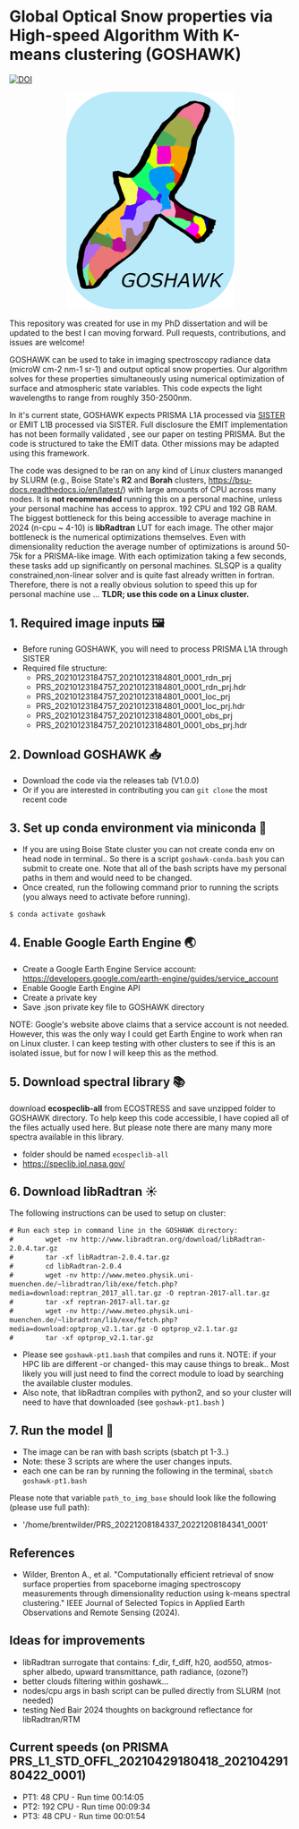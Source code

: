 # Global Optical Snow properties via High-speed Algorithm With K-means clustering (GOSHAWK)
[![DOI](https://zenodo.org/badge/756454442.svg)](https://zenodo.org/doi/10.5281/zenodo.10652709)

<p align="center">
    <img src="docs/goshawk.png" alt="goshawk" width="300"/>
</p>

This repository was created for use in my PhD dissertation and will be updated to the best I can moving forward. Pull requests, contributions, and issues are welcome!

GOSHAWK can be used to take in imaging spectroscopy radiance data (microW cm-2 nm-1 sr-1) and output optical snow properties. Our algorithm solves for these properties simultaneously using numerical optimization of surface and atmospheric state variables. This code expects the light wavelengths to range from roughly 350-2500nm. 

In it's current state, GOSHAWK expects PRISMA L1A processed via [SISTER](https://github.com/EnSpec/sister) or EMIT L1B processed via SISTER. Full disclosure the EMIT implementation has not been formally validated , see our paper on testing PRISMA. But the code is structured to take the EMIT data. Other missions may be adapted using this framework.

The code was designed to be ran on any kind of Linux clusters mananged by SLURM (e.g., Boise State's **R2** and **Borah** clusters, https://bsu-docs.readthedocs.io/en/latest/) with large amounts of CPU across many nodes. It is __not recommended__ running this on a personal machine, unless your personal machine has access to approx. 192 CPU and 192 GB RAM.  The biggest bottleneck for this being accessible to average machine in 2024 (n-cpu ~ 4-10) is __libRadtran__ LUT for each image. The other major bottleneck is the numerical optimizations themselves. Even with dimensionality reduction the average number of optimizations is around 50-75k for a PRISMA-like image. With each optimization taking a few seconds, these tasks add up significantly on personal machines. SLSQP is a quality constrained,non-linear solver and is quite fast already written in fortran. Therefore, there is not a really obvious solution to speed this up for personal machine use ... __TLDR; use this code on a Linux cluster.__


## 1. Required image inputs :framed_picture:

- Before runing GOSHAWK, you will need to process PRISMA L1A through SISTER
- Required file structure:
    - PRS_20210123184757_20210123184801_0001_rdn_prj
    - PRS_20210123184757_20210123184801_0001_rdn_prj.hdr
    - PRS_20210123184757_20210123184801_0001_loc_prj
    - PRS_20210123184757_20210123184801_0001_loc_prj.hdr
    - PRS_20210123184757_20210123184801_0001_obs_prj
    - PRS_20210123184757_20210123184801_0001_obs_prj.hdr


## 2. Download GOSHAWK :inbox_tray:

- Download the code via the releases tab (V1.0.0)
- Or if you are interested in contributing you can `git clone` the most recent code


## 3. Set up conda environment via miniconda :snake:
- If you are using Boise State cluster you can not create conda env on head node in terminal.. So there is a script `goshawk-conda.bash` you can submit to create one. Note that all of the bash scripts have my personal paths in them and would need to be changed.
- Once created, run the following command prior to running the scripts (you always need to activate before running).

```
$ conda activate goshawk
```


## 4. Enable Google Earth Engine :earth_asia:
- Create a Google Earth Engine Service account: https://developers.google.com/earth-engine/guides/service_account 
- Enable Google Earth Engine API
- Create a private key
- Save .json private key file to GOSHAWK directory

NOTE: Google's website above claims that a service account is not needed. However, this was the only way I could get Earth Engine to work when ran on Linux cluster. I can keep testing with other clusters to see if this is an isolated issue, but for now I will keep this as the method.


## 5. Download spectral library :books:
download __ecospeclib-all__ from ECOSTRESS and save unzipped folder to GOSHAWK directory. To help keep this code accessible, I have copied all of the files actually used here. But please note there are many many more spectra available in this library.
- folder should be named `ecospeclib-all`
- https://speclib.jpl.nasa.gov/ 



## 6. Download libRadtran :sunny:
The following instructions can be used to setup on cluster:

```
# Run each step in command line in the GOSHAWK directory:
#        wget -nv http://www.libradtran.org/download/libRadtran-2.0.4.tar.gz
#        tar -xf libRadtran-2.0.4.tar.gz
#        cd libRadtran-2.0.4
#        wget -nv http://www.meteo.physik.uni-muenchen.de/~libradtran/lib/exe/fetch.php?media=download:reptran_2017_all.tar.gz -O reptran-2017-all.tar.gz
#        tar -xf reptran-2017-all.tar.gz
#        wget -nv http://www.meteo.physik.uni-muenchen.de/~libradtran/lib/exe/fetch.php?media=download:optprop_v2.1.tar.gz -O optprop_v2.1.tar.gz
#        tar -xf optprop_v2.1.tar.gz
```

- Please see `goshawk-pt1.bash` that compiles and runs it. NOTE: if your HPC lib are different -or changed- this may cause things to break.. Most likely you will just need to find the correct module to load by searching the available cluster modules.
- Also note, that libRadtran compiles with python2, and so your cluster will need to have that downloaded (see `goshawk-pt1.bash` )


## 7. Run the model :rocket:

- The image can be ran with bash scripts (sbatch pt 1-3..)
- Note: these 3 scripts are where the user changes inputs. 
- each one can be ran by running the following in the terminal, `sbatch goshawk-pt1.bash`


Please note that variable `path_to_img_base` should look like the following (please use full path):
- '/home/brentwilder/PRS_20221208184337_20221208184341_0001'

## References
- Wilder, Brenton A., et al. "Computationally efficient retrieval of snow surface properties from spaceborne imaging spectroscopy measurements through dimensionality reduction using k-means spectral clustering." IEEE Journal of Selected Topics in Applied Earth Observations and Remote Sensing (2024).

## Ideas for improvements
- libRadtran surrogate that contains: f_dir, f_diff, h20, aod550, atmos-spher albedo, upward transmittance, path radiance, (ozone?)
- better clouds filtering within goshawk...
- nodes/cpu args in bash script can be pulled directly from SLURM (not needed)
- testing Ned Bair 2024 thoughts on background reflectance for libRadtran/RTM


## Current speeds (on PRISMA PRS_L1_STD_OFFL_20210429180418_20210429180422_0001)
- PT1: 48 CPU - Run time 00:14:05
- PT2: 192 CPU - Run time 00:09:34
- PT3: 48 CPU - Run time 00:01:54